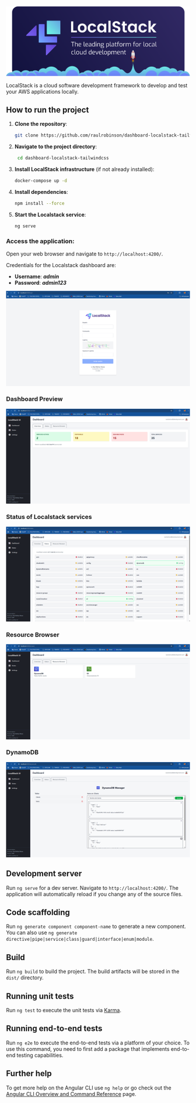 <p align="center">
  <img src="https://raw.githubusercontent.com/localstack/localstack/master/docs/localstack-readme-banner.svg" alt="LocalStack - A fully functional local cloud stack">
</p>

LocalStack is a cloud software development framework to develop and test your AWS applications locally.

## How to run the project

1. **Clone the repository**:
   ```bash
   git clone https://github.com/raulrobinson/dashboard-localstack-tailwindcss
   ```

2. **Navigate to the project directory**:
   ```bash
    cd dashboard-localstack-tailwindcss
    ```
   
3. **Install LocalStack infrastructure** (if not already installed):
   ```bash
   docker-compose up -d
   ``` 
   
4. **Install dependencies**:
   ```bash
   npm install --force
   ```
   
5. **Start the Localstack service**:
   ```bash
   ng serve
   ```
   
### Access the application:
Open your web browser and navigate to `http://localhost:4200/`.

Credentials for the Localstack dashboard are:
- **Username**: ***admin***
- **Password**: ***admin123***

![img.png](documentation/images/login.png)

### Dashboard Preview

![img.png](documentation/images/img.png)

### Status of Localstack services

![img_1.png](documentation/images/img_1.png)

### Resource Browser

![img_2.png](documentation/images/img_2.png)

### DynamoDB 

![img_3.png](documentation/images/img_3.png)

## Development server

Run `ng serve` for a dev server. Navigate to `http://localhost:4200/`. The application will automatically reload if you change any of the source files.

## Code scaffolding

Run `ng generate component component-name` to generate a new component. You can also use `ng generate directive|pipe|service|class|guard|interface|enum|module`.

## Build

Run `ng build` to build the project. The build artifacts will be stored in the `dist/` directory.

## Running unit tests

Run `ng test` to execute the unit tests via [Karma](https://karma-runner.github.io).

## Running end-to-end tests

Run `ng e2e` to execute the end-to-end tests via a platform of your choice. To use this command, you need to first add a package that implements end-to-end testing capabilities.

## Further help

To get more help on the Angular CLI use `ng help` or go check out the [Angular CLI Overview and Command Reference](https://angular.io/cli) page.

